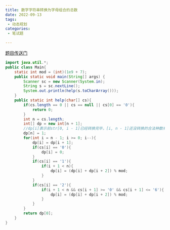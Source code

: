 ```yaml
---
title: 数字字符串转换为字母组合的总数
date: 2022-09-13
tags: 
 - 动态规划
categories: 
 - 笔试题

---
```


[题目传送门](https://www.nowcoder.com/practice/6a5d7615332c49eb810c374dd6f37857?tpId=101&tqId=33114&rp=1&ru=/exam/oj/ta&qru=/exam/oj/ta&sourceUrl=%2Fexam%2Foj%2Fta%3Fpage%3D1%26pageSize%3D50%26search%3D%25E6%2595%25B0%25E5%25AD%2597%26tpId%3D101%26type%3D101&difficulty=undefined&judgeStatus=undefined&tags=&title=%E6%95%B0%E5%AD%97)

```java
import java.util.*;
public class Main{
    static int mod = (int)(1e9 + 7);
    public static void main(String[] args) {
        Scanner sc = new Scanner(System.in);
        String s = sc.nextLine();
        System.out.println(help(s.toCharArray()));
    }
    public static int help(char[] cs){
        if(cs.length == 0 || cs == null || cs[0] == '0'){
            return 0;
        }
        int n = cs.length;
        int[] dp = new int[n + 1];
        //dp[i]表示前str[0, i - 1]已经转换完毕，[i, n - 1]还没转换的合法种数有多少
        dp[n] = 1;
        for(int i = n - 1; i >= 0; i--){
            dp[i] = dp[i + 1];
            if(cs[i] == '0'){
                dp[i] = 0;
            }
            if(cs[i] == '1'){
                if(i + 1 < n){
                    dp[i] = (dp[i] + dp[i + 2]) % mod;
                }
            }
            if(cs[i] == '2'){
                if(i + 1 < n && cs[i + 1] >= '0' && cs[i + 1] <= '6'){
                    dp[i] = (dp[i] + dp[i + 2]) % mod;
                }
            }
        }
        return dp[0];
    }
}
```

